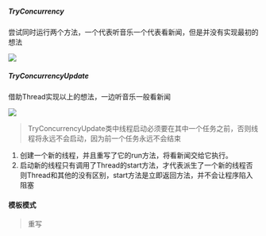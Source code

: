 ##### TryConcurrency
尝试同时运行两个方法，一个代表听音乐一个代表看新闻，但是并没有实现最初的想法

![](https://ws4.sinaimg.cn/large/006tKfTcgy1g14m0o1kqzj316g0aowfk.jpg)

##### TryConcurrencyUpdate
借助Thread实现以上的想法，一边听音乐一般看新闻

![](https://ws1.sinaimg.cn/large/006tKfTcgy1g14m1tnmzij321i0bqjt0.jpg)

> TryConcurrencyUpdate类中线程启动必须要在其中一个任务之前，否则线程将永远不会启动，因为前一个任务永远不会结束

1. 创建一个新的线程，并且重写了它的run方法，将看新闻交给它执行。
2. 启动新的线程只有调用了Thread的start方法，才代表派生了一个新的线程否则Thread和其他的没有区别，start方法是立即返回方法，并不会让程序陷入阻塞

#### 模板模式

> 重写